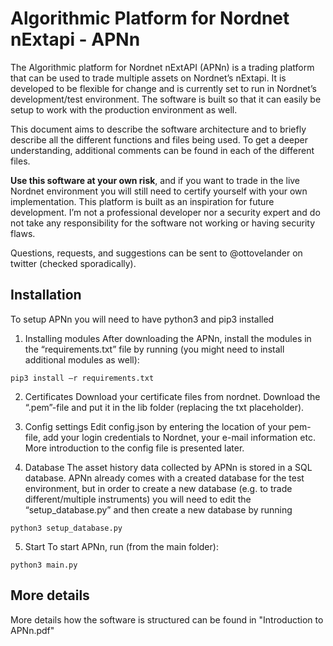 # Algorithmic Platform for Nordnet nExtapi - APNn

The Algorithmic platform for Nordnet nExtAPI (APNn) is a trading platform that can be used to trade multiple assets on Nordnet’s nExtapi. It is developed to be flexible for change and is currently set to run in Nordnet’s development/test environment. The software is built so that it can easily be setup to work with the production environment as well.

This document aims to describe the software architecture and to briefly describe all the different functions and files being used. To get a deeper understanding, additional comments can be found in each of the different files.

**Use this software at your own risk**, and if you want to trade in the live Nordnet environment you will still need to certify yourself with your own implementation. This platform is built as an inspiration for future development. I’m not a professional developer nor a security expert and do not take any responsibility for the software not working or having security flaws.

Questions, requests, and suggestions can be sent to @ottovelander on twitter (checked sporadically).

## Installation

To setup APNn you will need to have python3 and pip3 installed

1. Installing modules
After downloading the APNn, install the modules in the “requirements.txt” file by running (you might need to install additional modules as well):
```
pip3 install –r requirements.txt
```

2. Certificates
Download your certificate files from nordnet. Download the “.pem”-file and put it in the lib folder (replacing the txt placeholder).

3. Config settings
Edit config.json by entering the location of your pem-file, add your login credentials to Nordnet, your e-mail information etc. More introduction to the config file is presented later.

4. Database
The asset history data collected by APNn is stored in a SQL database. APNn already comes with a created database for the test environment, but in order to create a new database (e.g. to trade different/multiple instruments) you will need to edit the “setup_database.py” and then create a new database by running
```
python3 setup_database.py
```

5. Start
To start APNn, run (from the main folder):
```
python3 main.py
```

## More details
More details how the software is structured can be found in "Introduction to APNn.pdf"
